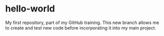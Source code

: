 # hello-world
My first repository, part of my GitHub training. 
This new branch allows me to create and test new code before incorporating it into my main project. 
